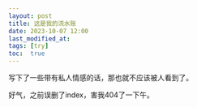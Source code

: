 ```yaml
---
layout: post
title: 这是我的流水账
date: 2023-10-07 12:00 
last_modified_at: 
tags: [try]
toc:  true
---
```



写下了一些带有私人情感的话，那也就不应该被人看到了。

好气，之前误删了index，害我404了一下午。